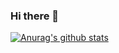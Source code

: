 ### Hi there 👋

[![Anurag's github stats](https://github-readme-stats.vercel.app/api?username=haydnch&hide=stars,contribs&show_icons=true&theme=radical)](https://github.com/anuraghazra/github-readme-stats)

